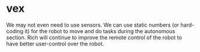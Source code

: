 # vex

We may not even need to use sensors. We can use static numbers (or hard-coding it) for the robot to move and do tasks during the autonomous section. Rich will continue to improve the remote control of the robot to have better user-control over the robot. 
